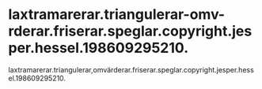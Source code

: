 # laxtramarerar.triangulerar-omv-rderar.friserar.speglar.copyright.jesper.hessel.198609295210.
laxtramarerar.triangulerar,omvärderar.friserar.speglar.copyright.jesper.hessel.198609295210.
